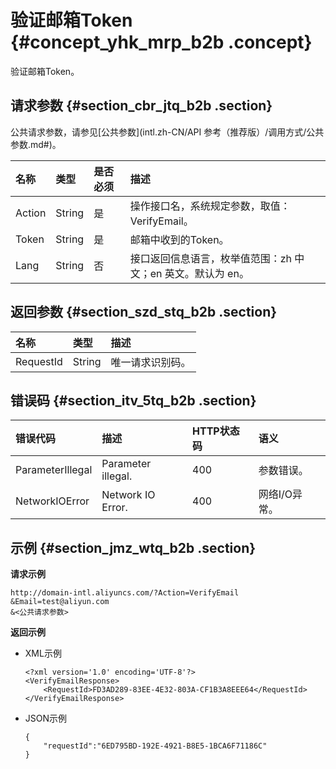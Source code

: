 # 验证邮箱Token {#concept_yhk_mrp_b2b .concept}

验证邮箱Token。

## 请求参数 {#section_cbr_jtq_b2b .section}

公共请求参数，请参见[公共参数](intl.zh-CN/API 参考（推荐版）/调用方式/公共参数.md#)。

|名称|类型|是否必须|描述|
|:-|:-|:---|:-|
|Action|String|是|操作接口名，系统规定参数，取值：VerifyEmail。|
|Token|String|是|邮箱中收到的Token。|
|Lang|String|否|接口返回信息语言，枚举值范围：zh 中文；en 英文。默认为 en。|

## 返回参数 {#section_szd_stq_b2b .section}

|名称|类型|描述|
|:-|:-|:-|
|RequestId|String|唯一请求识别码。|

## 错误码 {#section_itv_5tq_b2b .section}

|错误代码|描述|HTTP状态码|语义|
|:---|:-|:------|:-|
|ParameterIllegal|Parameter illegal.|400|参数错误。|
|NetworkIOError|Network IO Error.|400|网络I/O异常。|

## 示例 {#section_jmz_wtq_b2b .section}

**请求示例**

```
http://domain-intl.aliyuncs.com/?Action=VerifyEmail
&Email=test@aliyun.com
&<公共请求参数>
```

**返回示例**

-   XML示例

    ```
    <?xml version='1.0' encoding='UTF-8'?>
    <VerifyEmailResponse>
        <RequestId>FD3AD289-83EE-4E32-803A-CF1B3A8EEE64</RequestId>
    </VerifyEmailResponse>
    ```

-   JSON示例

    ```
    {
        "requestId":"6ED795BD-192E-4921-B8E5-1BCA6F71186C"
    }
    ```


